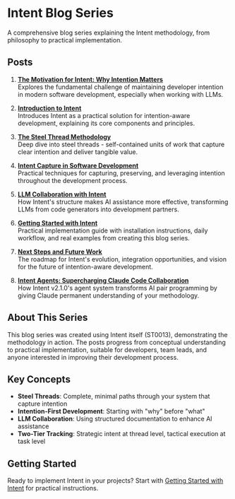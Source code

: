 # Intent Blog Series

A comprehensive blog series explaining the Intent methodology, from philosophy to practical implementation.

## Posts

1. **[The Motivation for Intent: Why Intention Matters](./0000-motivation-for-intent.md)**  
   Explores the fundamental challenge of maintaining developer intention in modern software development, especially when working with LLMs.

2. **[Introduction to Intent](./0001-introduction-to-intent.md)**  
   Introduces Intent as a practical solution for intention-aware development, explaining its core components and principles.

3. **[The Steel Thread Methodology](./0002-the-steel-thread-methodology.md)**  
   Deep dive into steel threads - self-contained units of work that capture clear intention and deliver tangible value.

4. **[Intent Capture in Software Development](./0003-intent-capture-in-software-development.md)**  
   Practical techniques for capturing, preserving, and leveraging intention throughout the development process.

5. **[LLM Collaboration with Intent](./0004-llm-collaboration-with-intent.md)**  
   How Intent's structure makes AI assistance more effective, transforming LLMs from code generators into development partners.

6. **[Getting Started with Intent](./0005-getting-started-with-intent.md)**  
   Practical implementation guide with installation instructions, daily workflow, and real examples from creating this blog series.

7. **[Next Steps and Future Work](./0006-next-steps-and-future-work.md)**  
   The roadmap for Intent's evolution, integration opportunities, and vision for the future of intention-aware development.

8. **[Intent Agents: Supercharging Claude Code Collaboration](./0007-intent-agents-supercharge-claude.md)**  
   How Intent v2.1.0's agent system transforms AI pair programming by giving Claude permanent understanding of your methodology.

## About This Series

This blog series was created using Intent itself (ST0013), demonstrating the methodology in action. The posts progress from conceptual understanding to practical implementation, suitable for developers, team leads, and anyone interested in improving their development process.

## Key Concepts

- **Steel Threads**: Complete, minimal paths through your system that capture intention
- **Intention-First Development**: Starting with "why" before "what"
- **LLM Collaboration**: Using structured documentation to enhance AI assistance
- **Two-Tier Tracking**: Strategic intent at thread level, tactical execution at task level

## Getting Started

Ready to implement Intent in your projects? Start with [Getting Started with Intent](./0005-getting-started-with-intent.md) for practical instructions.

